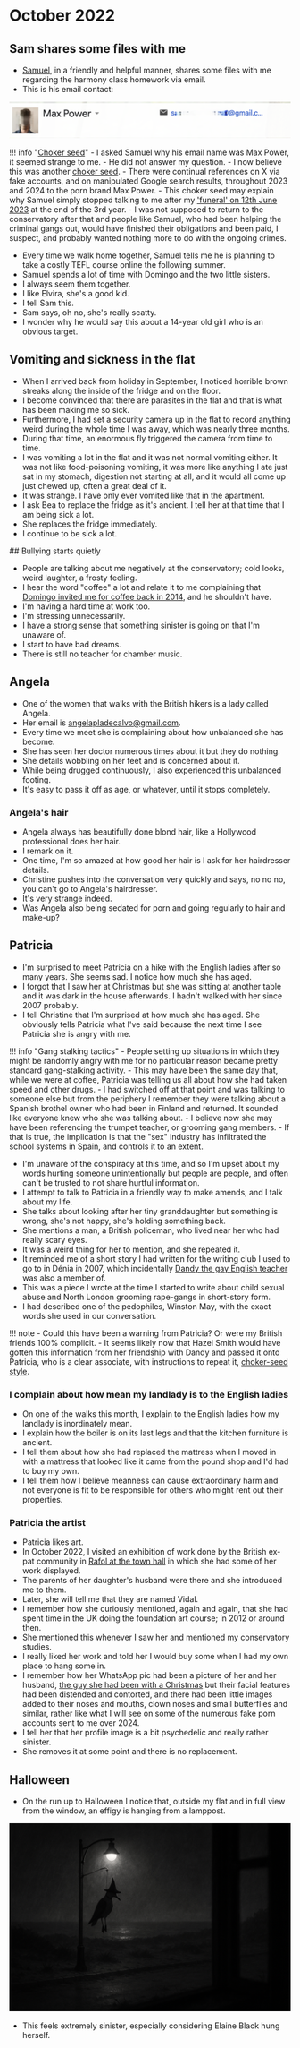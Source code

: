 # October 2022

<div id="google_translate_element"></div>
<script type="text/javascript" src="//translate.google.com/translate_a/element.js?cb=googleTranslateElementInit"></script>
<script type="text/javascript">
function googleTranslateElementInit() {
  new google.translate.TranslateElement({pageLanguage: 'en'}, 'google_translate_element');
}
</script>

## Sam shares some files with me

- [Samuel](september.md#harmony), in a friendly and helpful manner, shares some files with me regarding the harmony class homework via email.
- This is his email contact:

![Samuel's email](../../content/images/max-power.png)

!!! info "[Choker seed](march.md#planting-the-choker-seeds)"
    - I asked Samuel why his email name was Max Power, it seemed strange to me.
    - He did not answer my question.
    - I now believe this was another [choker seed](march.md#planting-the-choker-seeds).
    - There were continual references on X via fake accounts, and on manipulated Google search results, throughout 2023 and 2024 to the porn brand Max Power.
    - This choker seed may explain why Samuel simply stopped talking to me after my ['funeral' on 12th June 2023](../2023/june.md#monday-12th-june-2023) at the end of the 3rd year. 
    - I was not supposed to return to the conservatory after that and people like Samuel, who had been helping the criminal gangs out, would have finished their obligations and been paid, I suspect, and probably wanted nothing more to do with the ongoing crimes.

- Every time we walk home together, Samuel tells me he is planning to take a costly TEFL course online the following summer.
- Samuel spends a lot of time with Domingo and the two little sisters.
- I always seem them together.
- I like Elvira, she's a good kid.
- I tell Sam this.
- Sam says, oh no, she's really scatty.
- I wonder why he would say this about a 14-year old girl who is an obvious target.

## Vomiting and sickness in the flat

- When I arrived back from holiday in September, I noticed horrible brown streaks along the inside of the fridge and on the floor.
- I become convinced that there are parasites in the flat and that is what has been making me so sick.
- Furthermore, I had set a security camera up in the flat to record anything weird during the whole time I was away, which was nearly three months.
- During that time, an enormous fly triggered the camera from time to time.
- I was vomiting a lot in the flat and it was not normal vomiting either. It was not like food-poisoning vomiting, it was more like anything I ate just sat in my stomach, digestion not starting at all, and it would all come up just chewed up, often a great deal of it. 
- It was strange. I have only ever vomited like that in the apartment.
- I ask Bea to replace the fridge as it's ancient. I tell her at that time that I am being sick a lot.
- She replaces the fridge immediately.
- I continue to be sick a lot.

## Bullying starts quietly

- People are talking about me negatively at the conservatory; cold looks, weird laughter, a frosty feeling.
- I hear the word "coffee" a lot and relate it to me complaining that [Domingo invited me for coffee back in 2014](../early-years/2014.md#he-gets-to-me), and he shouldn't have.
- I'm having a hard time at work too.
- I'm stressing unnecessarily.
- I have a strong sense that something sinister is going on that I'm unaware of. 
- I start to have bad dreams.
- There is still no teacher for chamber music.

## Angela

- One of the women that walks with the British hikers is a lady called Angela. 
- Her email is angelapladecalvo@gmail.com.
- Every time we meet she is complaining about how unbalanced she has become.
- She has seen her doctor numerous times about it but they do nothing.
- She details wobbling on her feet and is concerned about it.
- While being drugged continuously, I also experienced this unbalanced footing.
- It's easy to pass it off as age, or whatever, until it stops completely.

### Angela's hair

- Angela always has beautifully done blond hair, like a Hollywood professional does her hair.
- I remark on it.
- One time, I'm so amazed at how good her hair is I ask for her hairdresser details.
- Christine pushes into the conversation very quickly and says, no no no, you can't go to Angela's hairdresser.
- It's very strange indeed.
- Was Angela also being sedated for porn and going regularly to hair and make-up?

## Patricia

- I'm surprised to meet Patricia on a hike with the English ladies after so many years. She seems sad. I notice how much she has aged.
- I forgot that I saw her at Christmas but she was sitting at another table and it was dark in the house afterwards. I hadn't walked with her since 2007 probably.
- I tell Christine that I'm surprised at how much she has aged. She obviously tells Patricia what I've said because the next time I see Patricia she is angry with me.

!!! info "Gang stalking tactics"
    - People setting up situations in which they might be randomly angry with me for no particular reason became pretty standard gang-stalking activity.
    - This may have been the same day that, while we were at coffee, Patricia was telling us all about how she had taken speed and other drugs.
    - I had switched off at that point and was talking to someone else but from the periphery I remember they were talking about a Spanish brothel owner who had been in Finland and returned. It sounded like everyone knew who she was talking about.
    - I believe now she may have been referencing the trumpet teacher, or grooming gang members.
    - If that is true, the implication is that the "sex" industry has infiltrated the school systems in Spain, and controls it to an extent.

- I'm unaware of the conspiracy at this time, and so I'm upset about my words hurting someone unintentionally but people are people, and often can't be trusted to not share hurtful information.
- I attempt to talk to Patricia in a friendly way to make amends, and I talk about my life.
- She talks about looking after her tiny granddaughter but something is wrong, she's not happy, she's holding something back.
- She mentions a man, a British policeman, who lived near her who had really scary eyes.
- It was a weird thing for her to mention, and she repeated it. 
- It reminded me of a short story I had written for the writing club I used to go to in Dénia in 2007, which incidentally [Dandy the gay English teacher](../early-years/2013.md#the-gays-leave-suddenly) was also a member of.
- This was a piece I wrote at the time I started to write about child sexual abuse and North London grooming rape-gangs in short-story form.
- I had described one of the pedophiles, Winston May, with the exact words she used in our conversation.

!!! note
    - Could this have been a warning from Patricia? Or were my British friends 100% complicit.
    - It seems likely now that Hazel Smith would have gotten this information from her friendship with Dandy and passed it onto Patricia, who is a clear associate, with instructions to repeat it, [choker-seed style](march.md#planting-the-choker-seeds). 

### I complain about how mean my landlady is to the English ladies

- On one of the walks this month, I explain to the English ladies how my landlady is inordinately mean.
- I explain how the boiler is on its last legs and that the kitchen furniture is ancient.
- I tell them about how she had replaced the mattress when I moved in with a mattress that looked like it came from the pound shop and I'd had to buy my own.
- I tell them how I believe meanness can cause extraordinary harm and not everyone is fit to be responsible for others who might rent out their properties.

### Patricia the artist

- Patricia likes art.
- In October 2022, I visited an exhibition of work done by the British ex-pat community in [Rafol at the town hall](https://www.google.com/maps/place/Ajuntament+del+R%C3%A0fol+d'Alm%C3%BAnia/@38.8200919,-0.0520956,18z/data=!4m15!1m8!3m7!1s0xd61e2ab47bb7d15:0x499dd1fc9b8e3f35!2s03778+Beniarbeig,+Alicante,+Spain!3b1!8m2!3d38.8218528!4d-0.0034972!16s%2Fm%2F02qm1tx!3m5!1s0xd61fccb4aa646d1:0x63c42ca79fc9d172!8m2!3d38.8204348!4d-0.0524316!16s%2Fg%2F1z44bdrnn?entry=ttu&g_ep=EgoyMDI1MDcwNi4wIKXMDSoASAFQAw%3D%3D) in which she had some of her work displayed.
- The parents of her daughter's husband were there and she introduced me to them. 
- Later, she will tell me that they are named Vidal.
- I remember how she curiously mentioned, again and again, that she had spent time in the UK doing the foundation art course; in 2012 or around then.
- She mentioned this whenever I saw her and mentioned my conservatory studies. 
- I really liked her work and told her I would buy some when I had my own place to hang some in.
- I remember how her WhatsApp pic had been a picture of her and her husband, [the guy she had been with a Christmas](../2021/december.md#chinese) but their facial features had been distended and contorted, and there had been little images added to their noses and mouths, clown noses and small butterflies and similar, rather like what I will see on some of the numerous fake porn accounts sent to me over 2024.
- I tell her that her profile image is a bit psychedelic and really rather sinister.
- She removes it at some point and there is no replacement.

## Halloween

- On the run up to Halloween I notice that, outside my flat and in full view from the window, an effigy is hanging from a lamppost. 

![Effigy](../../content/images/threats/effigy-2.png)

- This feels extremely sinister, especially considering Elaine Black hung herself.
